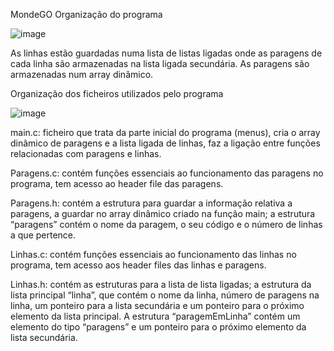MondeGO 
 
Organização do programa


![image](https://github.com/user-attachments/assets/1b0d31ac-e273-462a-99b4-0f9020bf7239)


As linhas estão guardadas numa lista de listas ligadas onde as paragens de cada linha
são armazenadas na lista ligada secundária.
As paragens são armazenadas num array dinâmico.


Organização dos ficheiros utilizados pelo programa

![image](https://github.com/user-attachments/assets/fedd6c0e-f680-4a30-9d6f-8857c862c96b)


main.c: ficheiro que trata da parte inicial do programa (menus), cria o array dinâmico
de paragens e a lista ligada de linhas, faz a ligação entre funções relacionadas com paragens e
linhas.

Paragens.c: contém funções essenciais ao funcionamento das paragens no programa,
tem acesso ao header file das paragens.

Paragens.h: contém a estrutura para guardar a informação relativa a paragens, a
guardar no array dinâmico criado na função main; a estrutura “paragens” contém o nome da
paragem, o seu código e o número de linhas a que pertence.

Linhas.c: contém funções essenciais ao funcionamento das linhas no programa, tem
acesso aos header files das linhas e paragens.

Linhas.h: contém as estruturas para a lista de lista ligadas; a estrutura da lista principal
“linha”, que contém o nome da linha, número de paragens na linha, um ponteiro para a lista
secundária e um ponteiro para o próximo elemento da lista principal. A estrutura
“paragemEmLinha” contém um elemento do tipo “paragens” e um ponteiro para o próximo
elemento da lista secundária.

